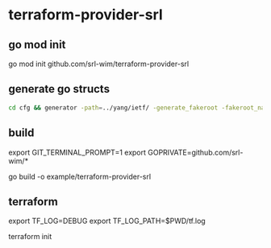 # terraform-provider-srl

## go mod init

go mod init github.com/srl-wim/terraform-provider-srl

## generate go structs

```bash 
cd cfg && generator -path=../yang/ietf/ -generate_fakeroot -fakeroot_name config ../yang/srl/*
```

## build

export GIT_TERMINAL_PROMPT=1
export GOPRIVATE=github.com/srl-wim/*

go build -o example/terraform-provider-srl



## terraform

export TF_LOG=DEBUG
export TF_LOG_PATH=$PWD/tf.log

terraform init